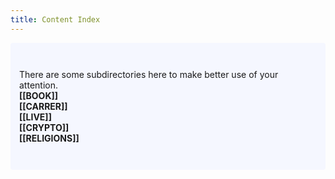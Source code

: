 ```yaml
---
title: Content Index
---
```

<p style="padding: 3em 1em; background: #f5f7ff; border-radius: 4px;">
  There are some subdirectories here to make better use of your attention. <br>
  <span style="font-weight: bold">[[BOOK]]</span><br>
  <span style="font-weight: bold">[[CARRER]]</span><br>
  <span style="font-weight: bold">[[LIVE]]</span><br>
  <span style="font-weight: bold">[[CRYPTO]]</span><br>
  <span style="font-weight: bold">[[RELIGIONS]]</span><br>
</p>

